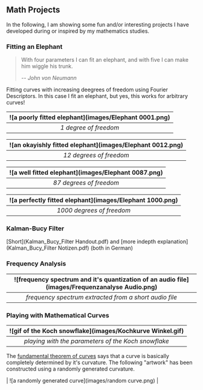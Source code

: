 ## Math Projects

In the following, I am showing some fun and/or interesting projects I have developed during or inspired by my mathematics studies.

### Fitting an Elephant

> With four parameters I can fit an elephant, and with five I can make him wiggle his trunk.
>
> -- <cite>John von Neumann</cite>

Fitting curves with increasing deegrees of freedom using Fourier Descriptors. In this case I fit an elephant, but yes, this works for arbitrary curves!

| ![a poorly fitted elephant](images/Elephant 0001.png) | 
|:--:| 
| *1 degree of freedom* |

| ![an okayishly fitted elephant](images/Elephant 0012.png) | 
|:--:| 
| *12 degrees of freedom* |

| ![a well fitted elephant](images/Elephant 0087.png) | 
|:--:| 
| *87 degrees of freedom* |

| ![a perfectly fitted elephant](images/Elephant 1000.png) | 
|:--:| 
| *1000 degrees of freedom* |

### Kalman-Bucy Filter

[Short](Kalman_Bucy_Filter Handout.pdf) and [more indepth explanation](Kalman_Bucy_Filter Notizen.pdf) (both in German)

### Frequency Analysis

| ![frequency spectrum and it's quantization of an audio file](images/Frequenzanalyse Audio.png) | 
|:--:| 
| *frequency spectrum extracted from a short audio file* |

### Playing with Mathematical Curves

| ![gif of the Koch snowflake](images/Kochkurve Winkel.gif) | 
|:--:| 
| *playing with the parameters of the Koch snowflake* |

The [fundamental theorem of curves](https://en.wikipedia.org/wiki/Fundamental_theorem_of_curves) says that a curve is basically completely determined by it's curvature. The following "artwork" has been constructed using a randomly generated curvature.

| ![a randomly generated curve](images/random curve.png) |

